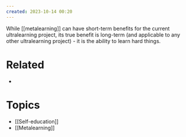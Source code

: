 ```yaml
---
created: 2023-10-14 00:20
---
```


While [[metalearning]] can have short-term benefits for the current ultralearning project, its true benefit is long-term (and applicable to any other ultralearning project) - it is the ability to learn hard things.

# Related

- 
# Topics

- [[Self-education]]
- [[Metalearning]]
